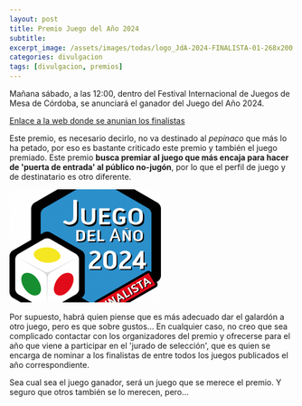 ```yaml
---
layout: post
title: Premio Juego del Año 2024
subtitle: 
excerpt_image: /assets/images/todas/logo_JdA-2024-FINALISTA-01-268x200.png
categories: divulgacion
tags: [divulgacion, premios]
---
```

Mañana sábado, a las 12:00, dentro del Festival Internacional de Juegos de Mesa de Córdoba, se anunciará el ganador del Juego del Año 2024.

[Enlace a la web donde se anunian los finalistas](http://premio-jda.es/?p=2391)

Este premio, es necesario decirlo, no va destinado al <i>pepinaco</i> que más lo ha petado, por eso es bastante criticado este premio y también el juego premiado. Este premio <b>busca premiar al juego que más encaja para hacer de 'puerta de entrada' al público no-jugón</b>, por lo que el perfil de juego y de destinatario es otro diferente.

![JdA2024](/assets/images/todas/logo_JdA-2024-FINALISTA-01-268x200.png)

Por supuesto, habrá quien piense que es más adecuado dar el galardón a otro juego, pero es que sobre gustos... En cualquier caso, no creo que sea complicado contactar con los organizadores del premio y ofrecerse para el año que viene a participar en el 'jurado de selección', que es quien se encarga de nominar a los finalistas de entre todos los juegos publicados el año correspondiente.

Sea cual sea el juego ganador, será un juego que se merece el premio. Y seguro que otros también se lo merecen, pero...